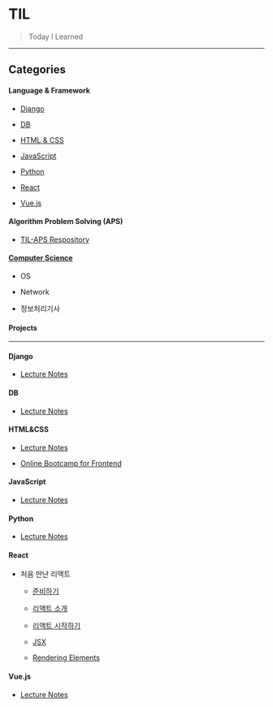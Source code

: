 # TIL

> Today I Learned

---

## Categories

#### Language & Framework

* [Django](https://github.com/hyunspace/TIL#Django)

* [DB](https://github.com/hyunspace/TIL#db)

* [HTML & CSS](https://github.com/hyunspace/TIL#htmlcss)

* [JavaScript](https://github.com/hyunspace/TIL#javascript)

* [Python](https://github.com/hyunspace/TIL#Python)

* [React](https://github.com/hyunspace/TIL#React)

* [Vue.js](https://github.com/hyunspace/TIL#Vuejs)

#### Algorithm Problem Solving (APS)

* [TIL-APS Respository](https://github.com/hyunspace/TIL-APS)

#### [Computer Science](./Computer-Science)

* OS

* Network

* 정보처리기사

#### Projects

---

#### Django

* [Lecture Notes](https://github.com/hyunspace/TIL/tree/master/Django/Lecture-Notes)

#### DB

* [Lecture Notes](https://github.com/hyunspace/TIL/tree/master/DB/Lecture-Notes)

#### HTML&CSS

* [Lecture Notes](./HTML%26CSS/Lecture-Notes)

* [Online Bootcamp for Frontend](./HTML%26CSS/Online-Bootcamp-for-Frontend)

#### JavaScript

* [Lecture Notes](./JavaScript/Lecture-Notes)

#### Python

* [Lecture Notes](./Python/Lecture-Notes)

#### React

* 처음 만난 리액트
  
  * [준비하기](./React/처음-만난-리액트/00_준비하기.md)
  
  * [리액트 소개](./React/처음-만난-리액트/01_리액트-소개.md)
  
  * [리액트 시작하기](./React/처음-만난-리액트/02_리액트-시작하기.md)
  
  * [JSX](./React/처음-만난-리액트/03_JSX.md)
  
  * [Rendering Elements](./React/처음-만난-리액트/04_Rendering-Elements.md)

#### Vue.js

* [Lecture Notes](./Vuejs/Lecture-Notes)